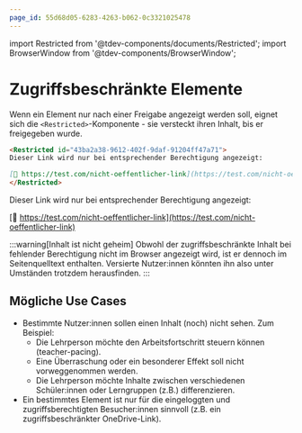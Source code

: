```yaml
---
page_id: 55d68d05-6283-4263-b062-0c3321025478
---
```


import Restricted from '@tdev-components/documents/Restricted';
import BrowserWindow from '@tdev-components/BrowserWindow';

# Zugriffsbeschränkte Elemente

Wenn ein Element nur nach einer Freigabe angezeigt werden soll, eignet sich die `<Restricted>`-Komponente - sie versteckt ihren Inhalt, bis er freigegeben wurde.

```md
<Restricted id="43ba2a38-9612-402f-9daf-91204ff47a71">
Dieser Link wird nur bei entsprechender Berechtigung angezeigt:

[🔗 https://test.com/nicht-oeffentlicher-link](https://test.com/nicht-oeffentlicher-link)
</Restricted>
```

<BrowserWindow>
<Restricted id="43ba2a38-9612-402f-9daf-91204ff47a71">
Dieser Link wird nur bei entsprechender Berechtigung angezeigt:

[🔗 https://test.com/nicht-oeffentlicher-link](https://test.com/nicht-oeffentlicher-link)
</Restricted>
</BrowserWindow>

:::warning[Inhalt ist nicht geheim]
Obwohl der zugriffsbeschränkte Inhalt bei fehlender Berechtigung nicht im Browser angezeigt wird, ist er dennoch im Seitenquelltext enthalten. Versierte Nutzer:innen könnten ihn also unter Umständen trotzdem herausfinden.
:::

## Mögliche Use Cases
- Bestimmte Nutzer:innen sollen einen Inhalt (noch) nicht sehen. Zum Beispiel:
  - Die Lehrperson möchte den Arbeitsfortschritt steuern können (teacher-pacing).
  - Eine Überraschung oder ein besonderer Effekt soll nicht vorweggenommen werden.
  - Die Lehrperson möchte Inhalte zwischen verschiedenen Schüler:innen oder Lerngruppen (z.B.) differenzieren.
- Ein bestimmtes Element ist nur für die eingeloggten und zugriffsberechtigten Besucher:innen sinnvoll (z.B. ein zugriffsbeschränkter OneDrive-Link). 
